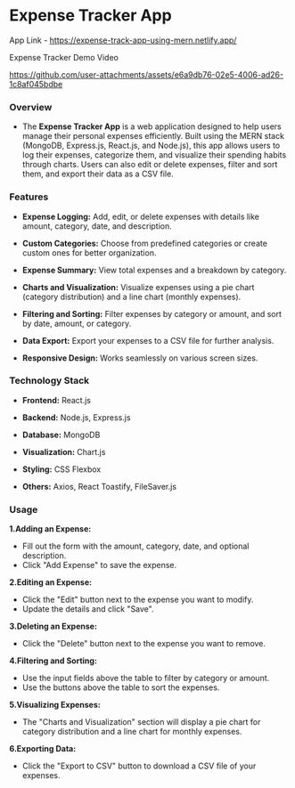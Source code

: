 # Expense Tracker App

App Link - https://expense-track-app-using-mern.netlify.app/

Expense Tracker Demo Video 

https://github.com/user-attachments/assets/e6a9db76-02e5-4006-ad26-1c8af045bdbe


### Overview

- The **Expense Tracker App** is a web application designed to help users manage their personal expenses efficiently. Built using the MERN stack (MongoDB, Express.js, React.js, and Node.js), this app allows users to log their expenses, categorize them, and visualize their spending habits through charts. Users can also edit or delete expenses, filter and sort them, and export their data as a CSV file.

### Features

- **Expense Logging:** Add, edit, or delete expenses with details like amount, category, date, and description.

- **Custom Categories:** Choose from predefined categories or create custom ones for better organization.

- **Expense Summary:** View total expenses and a breakdown by category.

- **Charts and Visualization:** Visualize expenses using a pie chart (category distribution) and a line chart (monthly expenses).

- **Filtering and Sorting:** Filter expenses by category or amount, and sort by date, amount, or category.

- **Data Export:** Export your expenses to a CSV file for further analysis.

- **Responsive Design:** Works seamlessly on various screen sizes.


### Technology Stack

- **Frontend:** React.js

- **Backend:** Node.js, Express.js

- **Database:** MongoDB

- **Visualization:** Chart.js

- **Styling:** CSS Flexbox

- **Others:** Axios, React Toastify, FileSaver.js

### Usage

**1.Adding an Expense:**

- Fill out the form with the amount, category, date, and optional description.
- Click "Add Expense" to save the expense.

**2.Editing an Expense:**

- Click the "Edit" button next to the expense you want to modify.
- Update the details and click "Save".

**3.Deleting an Expense:**

- Click the "Delete" button next to the expense you want to remove.

**4.Filtering and Sorting:**

- Use the input fields above the table to filter by category or amount.
- Use the buttons above the table to sort the expenses.

**5.Visualizing Expenses:**

- The "Charts and Visualization" section will display a pie chart for category distribution and a line chart for monthly expenses.

**6.Exporting Data:**

- Click the "Export to CSV" button to download a CSV file of your expenses.


